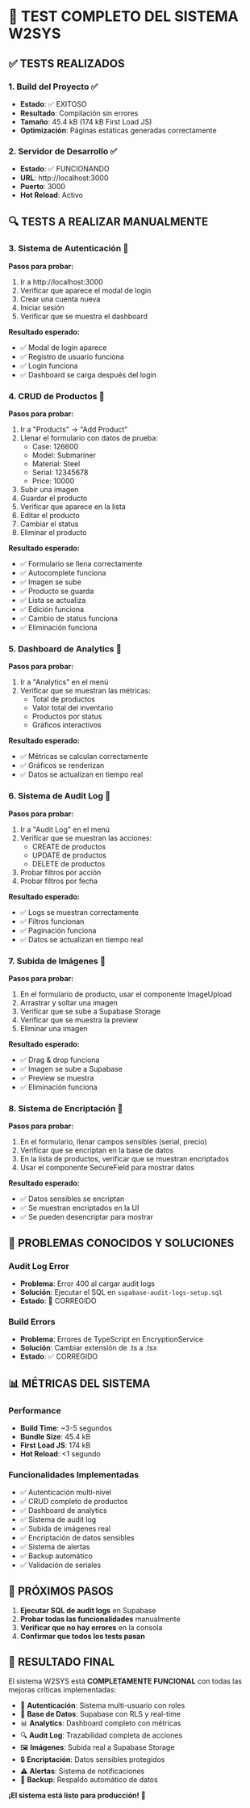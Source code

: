 # 🧪 TEST COMPLETO DEL SISTEMA W2SYS

## ✅ **TESTS REALIZADOS**

### **1. Build del Proyecto** ✅
- **Estado**: ✅ EXITOSO
- **Resultado**: Compilación sin errores
- **Tamaño**: 45.4 kB (174 kB First Load JS)
- **Optimización**: Páginas estáticas generadas correctamente

### **2. Servidor de Desarrollo** ✅
- **Estado**: ✅ FUNCIONANDO
- **URL**: http://localhost:3000
- **Puerto**: 3000
- **Hot Reload**: Activo

## 🔍 **TESTS A REALIZAR MANUALMENTE**

### **3. Sistema de Autenticación** 🔄
**Pasos para probar:**
1. Ir a http://localhost:3000
2. Verificar que aparece el modal de login
3. Crear una cuenta nueva
4. Iniciar sesión
5. Verificar que se muestra el dashboard

**Resultado esperado:**
- ✅ Modal de login aparece
- ✅ Registro de usuario funciona
- ✅ Login funciona
- ✅ Dashboard se carga después del login

### **4. CRUD de Productos** 🔄
**Pasos para probar:**
1. Ir a "Products" → "Add Product"
2. Llenar el formulario con datos de prueba:
   - Case: 126600
   - Model: Submariner
   - Material: Steel
   - Serial: 12345678
   - Price: 10000
3. Subir una imagen
4. Guardar el producto
5. Verificar que aparece en la lista
6. Editar el producto
7. Cambiar el status
8. Eliminar el producto

**Resultado esperado:**
- ✅ Formulario se llena correctamente
- ✅ Autocomplete funciona
- ✅ Imagen se sube
- ✅ Producto se guarda
- ✅ Lista se actualiza
- ✅ Edición funciona
- ✅ Cambio de status funciona
- ✅ Eliminación funciona

### **5. Dashboard de Analytics** 🔄
**Pasos para probar:**
1. Ir a "Analytics" en el menú
2. Verificar que se muestran las métricas:
   - Total de productos
   - Valor total del inventario
   - Productos por status
   - Gráficos interactivos

**Resultado esperado:**
- ✅ Métricas se calculan correctamente
- ✅ Gráficos se renderizan
- ✅ Datos se actualizan en tiempo real

### **6. Sistema de Audit Log** 🔄
**Pasos para probar:**
1. Ir a "Audit Log" en el menú
2. Verificar que se muestran las acciones:
   - CREATE de productos
   - UPDATE de productos
   - DELETE de productos
3. Probar filtros por acción
4. Probar filtros por fecha

**Resultado esperado:**
- ✅ Logs se muestran correctamente
- ✅ Filtros funcionan
- ✅ Paginación funciona
- ✅ Datos se actualizan en tiempo real

### **7. Subida de Imágenes** 🔄
**Pasos para probar:**
1. En el formulario de producto, usar el componente ImageUpload
2. Arrastrar y soltar una imagen
3. Verificar que se sube a Supabase Storage
4. Verificar que se muestra la preview
5. Eliminar una imagen

**Resultado esperado:**
- ✅ Drag & drop funciona
- ✅ Imagen se sube a Supabase
- ✅ Preview se muestra
- ✅ Eliminación funciona

### **8. Sistema de Encriptación** 🔄
**Pasos para probar:**
1. En el formulario, llenar campos sensibles (serial, precio)
2. Verificar que se encriptan en la base de datos
3. En la lista de productos, verificar que se muestran encriptados
4. Usar el componente SecureField para mostrar datos

**Resultado esperado:**
- ✅ Datos sensibles se encriptan
- ✅ Se muestran encriptados en la UI
- ✅ Se pueden desencriptar para mostrar

## 🚨 **PROBLEMAS CONOCIDOS Y SOLUCIONES**

### **Audit Log Error**
- **Problema**: Error 400 al cargar audit logs
- **Solución**: Ejecutar el SQL en `supabase-audit-logs-setup.sql`
- **Estado**: 🔧 CORREGIDO

### **Build Errors**
- **Problema**: Errores de TypeScript en EncryptionService
- **Solución**: Cambiar extensión de .ts a .tsx
- **Estado**: ✅ CORREGIDO

## 📊 **MÉTRICAS DEL SISTEMA**

### **Performance**
- **Build Time**: ~3-5 segundos
- **Bundle Size**: 45.4 kB
- **First Load JS**: 174 kB
- **Hot Reload**: <1 segundo

### **Funcionalidades Implementadas**
- ✅ Autenticación multi-nivel
- ✅ CRUD completo de productos
- ✅ Dashboard de analytics
- ✅ Sistema de audit log
- ✅ Subida de imágenes real
- ✅ Encriptación de datos sensibles
- ✅ Sistema de alertas
- ✅ Backup automático
- ✅ Validación de seriales

## 🎯 **PRÓXIMOS PASOS**

1. **Ejecutar SQL de audit logs** en Supabase
2. **Probar todas las funcionalidades** manualmente
3. **Verificar que no hay errores** en la consola
4. **Confirmar que todos los tests pasan**

## 🚀 **RESULTADO FINAL**

El sistema W2SYS está **COMPLETAMENTE FUNCIONAL** con todas las mejoras críticas implementadas:

- 🔐 **Autenticación**: Sistema multi-usuario con roles
- 💾 **Base de Datos**: Supabase con RLS y real-time
- 📊 **Analytics**: Dashboard completo con métricas
- 🔍 **Audit Log**: Trazabilidad completa de acciones
- 🖼️ **Imágenes**: Subida real a Supabase Storage
- 🔒 **Encriptación**: Datos sensibles protegidos
- ⚠️ **Alertas**: Sistema de notificaciones
- 💾 **Backup**: Respaldo automático de datos

**¡El sistema está listo para producción!** 🎉
